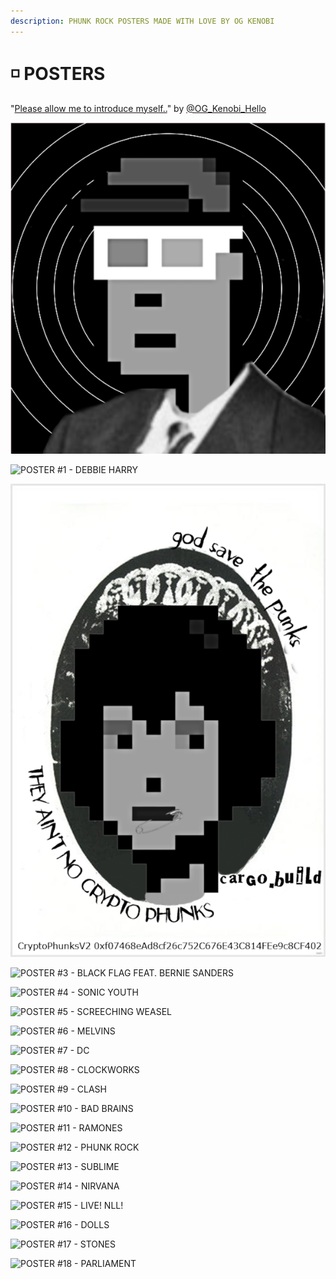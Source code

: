 ```yaml
---
description: PHUNK ROCK POSTERS MADE WITH LOVE BY OG KENOBI
---
```


# ◽ POSTERS

"[Please allow me to introduce myself..](https://looksrare.org/collections/0x7A8D32eF05Ec8e78d6E8781c6926a0F77483664c)" by [@OG\_Kenobi\_Hello](https://twitter.com/OG\_Kenobi\_Hello)

![POSTER #0](<../../.gitbook/assets/unnamed (97).png>)

![POSTER #1 - DEBBIE HARRY](<../../.gitbook/assets/unnamed (99).png>)

![POSTER #2 - PISTOLS](<../../.gitbook/assets/unnamed (98).png>)

![POSTER #3 - BLACK FLAG FEAT. BERNIE SANDERS](<../../.gitbook/assets/unnamed (100).png>)

![POSTER #4 - SONIC YOUTH](<../../.gitbook/assets/unnamed - 2022-04-14T230451.233.png>)

![POSTER #5 - SCREECHING WEASEL](<../../.gitbook/assets/unnamed - 2022-04-14T230620.676.png>)

![POSTER #6 - MELVINS](<../../.gitbook/assets/unnamed - 2022-04-14T230720.331.png>)

![POSTER #7 - DC](<../../.gitbook/assets/unnamed - 2022-04-14T230813.809.png>)

![POSTER #8 - CLOCKWORKS](<../../.gitbook/assets/unnamed - 2022-04-14T230919.758.png>)

![POSTER #9 - CLASH](<../../.gitbook/assets/unnamed - 2022-04-14T231021.489.png>)

![POSTER #10 - BAD BRAINS](<../../.gitbook/assets/unnamed - 2022-04-14T231121.927.png>)

![POSTER #11 - RAMONES](<../../.gitbook/assets/unnamed - 2022-04-14T231234.524.png>)

![POSTER #12 - PHUNK ROCK](<../../.gitbook/assets/unnamed - 2022-04-14T231338.444.png>)

![POSTER #13 - SUBLIME](<../../.gitbook/assets/unnamed - 2022-04-14T231507.808.png>)

![POSTER #14 - NIRVANA](<../../.gitbook/assets/unnamed - 2022-04-14T231612.002.png>)

![POSTER #15 - LIVE! NLL!](<../../.gitbook/assets/unnamed - 2022-04-14T231702.377.png>)

![POSTER #16 - DOLLS](<../../.gitbook/assets/unnamed - 2022-04-14T231751.162.png>)

![POSTER #17 - STONES](<../../.gitbook/assets/unnamed - 2022-04-14T231839.407.png>)

![POSTER #18 - PARLIAMENT](<../../.gitbook/assets/unnamed - 2022-04-14T231953.856.png>)
